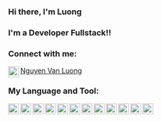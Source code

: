 ### Hi there, I'm Luong

### I'm a Developer Fullstack!!


### Connect with me: 
[<img align="left" width="22px" src = "https://cdn.icon-icons.com/icons2/642/PNG/512/facebook_icon-icons.com_59205.png"/> Nguyen Van Luong ][facebook]
[<br />][a]
### My Language and Tool:

[<img align="left" width="22px" src = "https://cdn.icon-icons.com/icons2/2667/PNG/512/folder_ts_icon_161281.png"/>][a]
[<img align="left" width="22px" src = "https://cdn.icon-icons.com/icons2/2699/PNG/512/nestjs_logo_icon_168087.png"/>][a]
[<img align="left" width="22px" src = "https://cdn.icon-icons.com/icons2/2415/PNG/512/react_original_logo_icon_146374.png"/>][a]
[<img align="left" width="22px" src = "https://cdn.icon-icons.com/icons2/2407/PNG/512/aws_icon_146074.png"/>][a]
[<img align="left" width="22px" src = "https://cdn.icon-icons.com/icons2/17/PNG/256/ubuntu_linux_2075.png"/>][a]
[<img align="left" width="22px" src = "https://cdn.icon-icons.com/icons2/2248/PNG/512/material_ui_icon_137419.png"/>][a]
[<img align="left" width="22px" src = "https://cdn.icon-icons.com/icons2/2667/PNG/512/folder_postgres_icon_161286.png"/>][a]
[<img align="left" width="22px" src = "https://dbeaver.io/wp-content/uploads/2015/09/beaver-head.png"/>][a]
[<img align="left" width="22px" src = "https://cdn.icon-icons.com/icons2/2107/PNG/512/file_type_vscode_icon_130084.png"/>][a]
[<img align="left" width="22px" src = "https://3.bp.blogspot.com/-xhNpNJJyQhk/XIe4GY78RQI/AAAAAAAAItc/ouueFUj2Hqo5dntmnKqEaBJR4KQ4Q2K3ACK4BGAYYCw/s640/logo%2Bgit%2Bicon.pngg"/>][a]
[<img align="left" width="22px" src = "https://icon-library.com/images/nodejs-icon/nodejs-icon-28.jpg"/>][a]

[<img align="left" width="22px" src = "https://cdn.icon-icons.com/icons2/3053/PNG/512/jira_cloud_macos_bigsur_icon_190051.png"/>][a]


[facebook]: https://fb.com/luong.lgnvpr
[a]: https://fb.com/luong.lgnvpr
